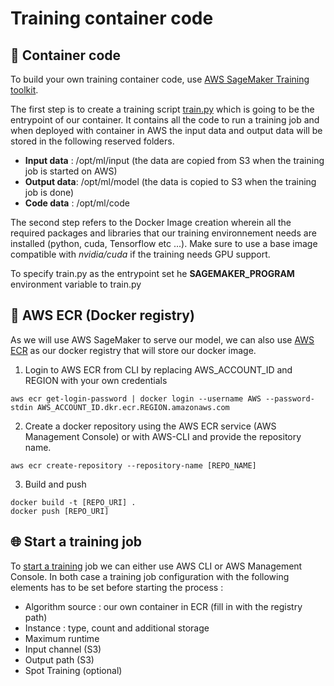 # Training container code
## :blue_book: Container code
To build your own training container code, use [AWS SageMaker Training toolkit](https://github.com/aws/sagemaker-training-toolkit). 

The first step is to create a training script [train.py](https://github.com/Akazz-L/unet-image-segmentation/blob/master/train.py) which is going to be the entrypoint of our container.
It contains all the code to run a training job and when deployed with container in AWS the input data and output data will be stored in the following reserved folders.
- **Input data** : /opt/ml/input (the data are copied from S3 when the training job is started on AWS)
- **Output data**: /opt/ml/model (the data is copied to S3 when the training job is done)
- **Code data** : /opt/ml/code

The second step refers to the Docker Image creation wherein all the required packages and libraries that our training environnement needs are installed (python, cuda, Tensorflow etc ...). Make sure to use a base image compatible with *nvidia/cuda* if the training needs GPU support.

To specify train.py as the entrypoint set he **SAGEMAKER_PROGRAM** environment variable to train.py

## :whale: AWS ECR (Docker registry)
As we will use AWS SageMaker to serve our model, we can also use [AWS ECR](https://docs.aws.amazon.com/AmazonECR/latest/userguide/getting-started-cli.html) as our docker registry that will store our docker image.
1. Login to AWS ECR from CLI by replacing AWS_ACCOUNT_ID and REGION with your own credentials
```
aws ecr get-login-password | docker login --username AWS --password-stdin AWS_ACCOUNT_ID.dkr.ecr.REGION.amazonaws.com
```
2. Create a docker repository using the AWS ECR service (AWS Management Console) or with AWS-CLI and provide the repository name.
```
aws ecr create-repository --repository-name [REPO_NAME]
```
3. Build and push

```
docker build -t [REPO_URI] .
docker push [REPO_URI]
```

##  :globe_with_meridians: Start a training job

To [start a training](https://docs.aws.amazon.com/sagemaker/latest/dg/sagemaker-mkt-algo-train.html#sagemaker-mkt-algo-train-console) job we can either use AWS CLI or AWS Management Console. In both case a training job configuration with the following elements has to be set before starting the process :
- Algorithm source : our own container in ECR (fill in with the registry path)
- Instance : type, count and additional storage
- Maximum runtime 
- Input channel (S3)
- Output path (S3)
- Spot Training (optional)


